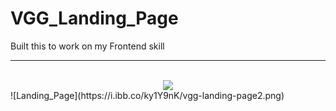 # VGG_Landing_Page
Built this to work on my Frontend skill
<hr><br>

<div style="text-align:center"><img src="https://i.ibb.co/ky1Y9nK/vgg-landing-page2.png" /></div>
![Landing_Page](https://i.ibb.co/ky1Y9nK/vgg-landing-page2.png)
